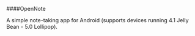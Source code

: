 ####OpenNote

A simple note-taking app for Android (supports devices running 4.1 Jelly Bean - 5.0 Lollipop).
